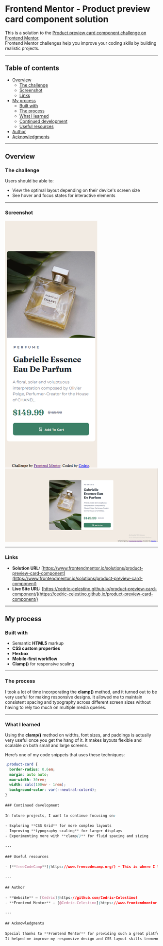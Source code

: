 # Frontend Mentor - Product preview card component solution

This is a solution to the [Product preview card component challenge on Frontend Mentor](https://www.frontendmentor.io/challenges/product-preview-card-component-GO7UmttRfa).  
Frontend Mentor challenges help you improve your coding skills by building realistic projects.  

---

## Table of contents

- [Overview](#overview)  
  - [The challenge](#the-challenge)  
  - [Screenshot](#screenshot)  
  - [Links](#links)  
- [My process](#my-process)  
  - [Built with](#built-with)  
  - [The process](#the-process)  
  - [What I learned](#what-i-learned)  
  - [Continued development](#continued-development)  
  - [Useful resources](#useful-resources)  
- [Author](#author)  
- [Acknowledgments](#acknowledgments)  

---

## Overview

### The challenge

Users should be able to:

- View the optimal layout depending on their device's screen size  
- See hover and focus states for interactive elements  

---

### Screenshot

![Screenshot of Mobile Resolution](image.png)  
![Screenshot of Desktop Resolution](image-1.png)

---

### Links

- **Solution URL:** [https://www.frontendmentor.io/solutions/product-preview-card-component](https://www.frontendmentor.io/solutions/product-preview-card-component)  
- **Live Site URL:** [https://cedric-celestino.github.io/product-preview-card-component/](https://cedric-celestino.github.io/product-preview-card-component/)

---

## My process

### Built with

- Semantic **HTML5** markup  
- **CSS custom properties**  
- **Flexbox**  
- **Mobile-first workflow**  
- **Clamp()** for responsive scaling  

---

### The process

I took a lot of time incorporating the **clamp()** method, and it turned out to be very useful for making responsive designs. It allowed me to maintain consistent spacing and typography across different screen sizes without having to rely too much on multiple media queries.  

---

### What I learned

Using the **clamp()** method on widths, font sizes, and paddings is actually very useful once you get the hang of it. It makes layouts flexible and scalable on both small and large screens.  

Here’s one of my code snippets that uses these techniques:

```css
.product-card {
  border-radius: 0.6em;
  margin: auto auto;
  max-width: 30rem;
  width: calc(100vw - 1rem);
  background-color: var(--neutral-color4);
}

### Continued development

In future projects, I want to continue focusing on:

- Exploring **CSS Grid** for more complex layouts  
- Improving **typography scaling** for larger displays  
- Experimenting more with **clamp()** for fluid spacing and sizing  

---

### Useful resources

- [**freeCodeCamp**](https://www.freecodecamp.org/) – This is where I learned how to use HTML and CSS effectively. Their lessons were beginner-friendly and helped me build a solid foundation in web development.  

---

## Author

- **Website** – [Cedric](https://github.com/Cedric-Celestino)  
- **Frontend Mentor** – [@Cedric-Celestino](https://www.frontendmentor.io/profile/Cedric-Celestino)  

---

## Acknowledgments

Special thanks to **Frontend Mentor** for providing such a great platform to practice real-world web development challenges.  
It helped me improve my responsive design and CSS layout skills tremendously.  
